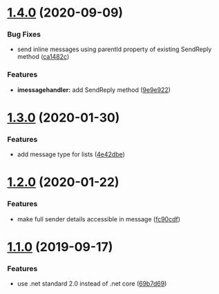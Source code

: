# [1.4.0](https://github.com/GlobalX/GlobalX.ChatBots.Core/compare/v1.3.0...v1.4.0) (2020-09-09)


### Bug Fixes

* send inline messages using parentId property of existing SendReply method ([ca1482c](https://github.com/GlobalX/GlobalX.ChatBots.Core/commit/ca1482cf843ca6e0eae926addad6e1f7c2c01698))


### Features

* **imessagehandler:** add SendReply method ([9e9e922](https://github.com/GlobalX/GlobalX.ChatBots.Core/commit/9e9e92234bc67279d582c6bd544626637f57f96e))

# [1.3.0](https://github.com/GlobalX/GlobalX.ChatBots.Core/compare/v1.2.0...v1.3.0) (2020-01-30)


### Features

* add message type for lists ([4e42dbe](https://github.com/GlobalX/GlobalX.ChatBots.Core/commit/4e42dbe8b8ec5f1f60ca1f1125f94230f56a9b61))

# [1.2.0](https://github.com/GlobalX/GlobalX.ChatBots.Core/compare/v1.1.0...v1.2.0) (2020-01-22)


### Features

* make full sender details accessible in message ([fc90cdf](https://github.com/GlobalX/GlobalX.ChatBots.Core/commit/fc90cdf426dc8adb23bd64a593efff8ce9539081))

# [1.1.0](https://github.com/GlobalX/GlobalX.ChatBots.Core/compare/v1.0.0...v1.1.0) (2019-09-17)


### Features

* use .net standard 2.0 instead of .net core ([69b7d69](https://github.com/GlobalX/GlobalX.ChatBots.Core/commit/69b7d69))
